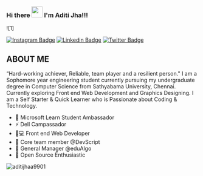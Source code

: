  ### Hi there <img src="https://github.com/TheDudeThatCode/TheDudeThatCode/blob/master/Assets/Hi.gif" width="29px"> I'm Aditi Jha!!!
 ![1]

<a href="https://lh3.googleusercontent.com/0gLb7CISnaci-_xQ55oOr-dfsEjoWc4KRuZyTCdGnLFqANvf2dUx8cf59_L-cYKO-oUh=s170"></a>
[![Instagram Badge](https://img.shields.io/badge/-imadity19-black?style=plastic-square&logo=instagram&logoColor=white&link=https://instagram.com/imadity19)](https://instagram.com/imadity19)
[![Linkedin Badge](https://img.shields.io/badge/-aditijhaa-black?style=plastic-square&logo=Linkedin&logoColor=white&link=https://www.linkedin.com/in/aditijhaa/)](https://www.linkedin.com/in/aditijhaa/)
[![Twitter Badge](https://img.shields.io/badge/-adiiii9901-black?style=plastic-square&logo=twitter&logoColor=white&link=https://www.twitter.com/adiiii9901)](https://www.twitter.com/adiiii9901)



## ABOUT ME
“Hard-working achiever, Reliable, team player and a resilient person."
I am a Sophomore year engineering student currently pursuing my undergraduate degree in Computer Science from Sathyabama University, Chennai.
Currently exploring Front end Web Development and Graphics Designing.
I am a Self Starter & Quick Learner who is Passionate about Coding & Technology.


- 🌟 Microsoft Learn Student Ambassador
- ⚡️ Dell Campassador
- 👨💻 Front end Web Developer
- 🌟 Core team member @DevScript
- 🌟 General Manager @eduAlgo
- 🔭 Open Source Enthusiastic

<p><img align="left" src="https://github-readme-stats.vercel.app/api/top-langs?username=aditijhaa9901&show_icons=true&locale=en&layout=compact" alt="aditijhaa9901" /></p>

<!-- <p>&nbsp;<img align="center" src="https://github-readme-stats.vercel.app/api?username=aditijhaa9901&show_icons=true&locale=en" alt="aditijhaa9901" /></p> -->
